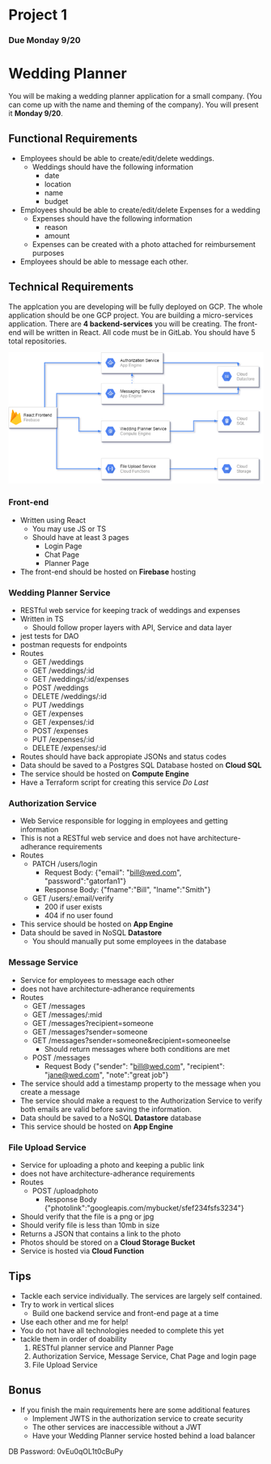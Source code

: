 # Project 1
### Due Monday 9/20

# Wedding Planner
You will be making a wedding planner application for a small company. (You can come up with the name and theming of the company). You will present it **Monday 9/20**. 

## Functional Requirements
- Employees should be able to create/edit/delete weddings. 
    - Weddings should have the following information
        - date
        - location
        - name
        - budget
- Employees should be able to create/edit/delete Expenses for a wedding
    - Expenses should have the following information
        - reason
        - amount
    - Expenses can be created with a photo attached for reimbursement purposes
- Employees should be able to message each other.

## Technical Requirements
The applcation you are developing will be fully deployed on GCP. The whole application should be one GCP project. You are building a micro-services application. There are **4 backend-services** you will be creating. The front-end will be written in React. All code must be in GitLab. You should have 5 total repositories. 

![Architecture](architecture.png)

### Front-end
- Written using React
    - You may use JS or TS
    - Should have at least 3 pages
        - Login Page
        - Chat Page
        - Planner Page
- The front-end should be hosted on **Firebase** hosting

### Wedding Planner Service
- RESTful web service for keeping track of weddings and expenses
- Written in TS
    - Should follow proper layers with API, Service and data layer
- jest tests for DAO
- postman requests for endpoints
- Routes
    - GET /weddings
    - GET /weddings/:id
    - GET /weddings/:id/expenses
    - POST /weddings
    - DELETE /weddings/:id
    - PUT /weddings
    - GET /expenses
    - GET /expenses/:id
    - POST /expenses
    - PUT /expenses/:id
    - DELETE /expenses/:id
- Routes should have back appropiate JSONs and status codes
- Data should be saved to a Postgres SQL Database hosted on **Cloud SQL**
- The service should be hosted on **Compute Engine**
- Have a Terraform script for creating this service *Do Last*

### Authorization Service
- Web Service responsible for logging in employees and getting information
- This is not a RESTful web service and does not have architecture-adherance requirements
- Routes
    - PATCH /users/login 
        - Request Body: {"email": "bill@wed.com", "password":"gatorfan1"}
        - Response Body: {"fname":"Bill", "lname":"Smith"}
    - GET /users/:email/verify
        - 200 if user exists
        - 404 if no user found
- This service should be hosted on **App Engine**
- Data should be saved in NoSQL **Datastore**
    - You should manually put some employees in the database

### Message Service
- Service for employees to message each other
- does not have architecture-adherance requirements
- Routes
    - GET /messages
    - GET /messages/:mid
    - GET /messages?recipient=someone
    - GET /messages?sender=someone
    - GET /messages?sender=someone&recipient=someoneelse
        - Should return messages where both conditions are met
    - POST /messages
        - Request Body {"sender": "bill@wed.com", "recipient": "jane@wed.com", "note":"great job"}
- The service should add a timestamp property to the message when you create a message
- The service should make a request to the Authorization Service to verify both emails are valid before saving the information.
- Data should be saved to a NoSQL **Datastore** database
- This service should be hosted on **App Engine**

### File Upload Service
- Service for uploading a photo and keeping a public link
- does not have architecture-adherance requirements
- Routes
    - POST /uploadphoto
        - Response Body {"photolink":"googleapis.com/mybucket/sfef234fsfs3234"}
- Should verify that the file is a png or jpg
- Should verify file is less than 10mb in size
- Returns a JSON that contains a link to the photo
- Photos should be stored on a **Cloud Storage Bucket**
- Service is hosted via **Cloud Function**

## Tips
- Tackle each service individually. The services are largely self contained.
- Try to work in vertical slices
    - Build one backend service and front-end page at a time
- Use each other and me for help!
- You do not have all technologies needed to complete this yet
- tackle them in order of doability
    1. RESTful planner service and Planner Page
    2. Authorization Service, Message Service, Chat Page and login page
    3. File Upload Service 
    

## Bonus
- If you finish the main requirements here are some additional features
    - Implement JWTS in the authorization service to create security
    - The other services are inaccessible without a JWT
    - Have your Wedding Planner service hosted behind a load balancer

DB Password: 0vEu0qOL1t0cBuPy
